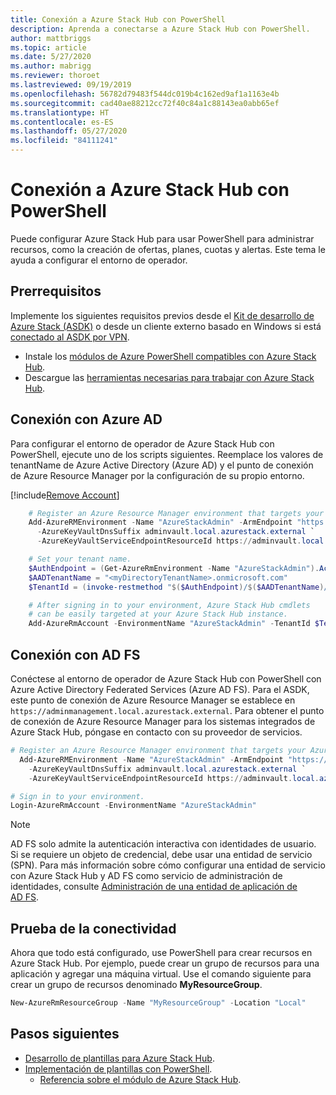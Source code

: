 ```yaml
---
title: Conexión a Azure Stack Hub con PowerShell
description: Aprenda a conectarse a Azure Stack Hub con PowerShell.
author: mattbriggs
ms.topic: article
ms.date: 5/27/2020
ms.author: mabrigg
ms.reviewer: thoroet
ms.lastreviewed: 09/19/2019
ms.openlocfilehash: 56782d79483f544dc019b4c162ed9af1a1163e4b
ms.sourcegitcommit: cad40ae88212cc72f40c84a1c88143ea0abb65ef
ms.translationtype: HT
ms.contentlocale: es-ES
ms.lasthandoff: 05/27/2020
ms.locfileid: "84111241"
---
```

# <a name="connect-to-azure-stack-hub-with-powershell"></a>Conexión a Azure Stack Hub con PowerShell

Puede configurar Azure Stack Hub para usar PowerShell para administrar recursos, como la creación de ofertas, planes, cuotas y alertas. Este tema le ayuda a configurar el entorno de operador.

## <a name="prerequisites"></a>Prerrequisitos

Implemente los siguientes requisitos previos desde el [Kit de desarrollo de Azure Stack (ASDK)](../asdk/asdk-connect.md#connect-with-rdp) o desde un cliente externo basado en Windows si está [conectado al ASDK por VPN](../asdk/asdk-connect.md#connect-with-vpn).

- Instale los [módulos de Azure PowerShell compatibles con Azure Stack Hub](azure-stack-powershell-install.md).  
- Descargue las [herramientas necesarias para trabajar con Azure Stack Hub](azure-stack-powershell-download.md).  

## <a name="connect-with-azure-ad"></a>Conexión con Azure AD

Para configurar el entorno de operador de Azure Stack Hub con PowerShell, ejecute uno de los scripts siguientes. Reemplace los valores de tenantName de Azure Active Directory (Azure AD) y el punto de conexión de Azure Resource Manager por la configuración de su propio entorno.

[!include[Remove Account](../../includes/remove-account.md)]

```powershell  
    # Register an Azure Resource Manager environment that targets your Azure Stack Hub instance. Get your Azure Resource Manager endpoint value from your service provider.
    Add-AzureRMEnvironment -Name "AzureStackAdmin" -ArmEndpoint "https://adminmanagement.local.azurestack.external" `
      -AzureKeyVaultDnsSuffix adminvault.local.azurestack.external `
      -AzureKeyVaultServiceEndpointResourceId https://adminvault.local.azurestack.external

    # Set your tenant name.
    $AuthEndpoint = (Get-AzureRmEnvironment -Name "AzureStackAdmin").ActiveDirectoryAuthority.TrimEnd('/')
    $AADTenantName = "<myDirectoryTenantName>.onmicrosoft.com"
    $TenantId = (invoke-restmethod "$($AuthEndpoint)/$($AADTenantName)/.well-known/openid-configuration").issuer.TrimEnd('/').Split('/')[-1]

    # After signing in to your environment, Azure Stack Hub cmdlets
    # can be easily targeted at your Azure Stack Hub instance.
    Add-AzureRmAccount -EnvironmentName "AzureStackAdmin" -TenantId $TenantId
```

## <a name="connect-with-ad-fs"></a>Conexión con AD FS

Conéctese al entorno de operador de Azure Stack Hub con PowerShell con Azure Active Directory Federated Services (Azure AD FS). Para el ASDK, este punto de conexión de Azure Resource Manager se establece en `https://adminmanagement.local.azurestack.external`. Para obtener el punto de conexión de Azure Resource Manager para los sistemas integrados de Azure Stack Hub, póngase en contacto con su proveedor de servicios.

  ```powershell  
  # Register an Azure Resource Manager environment that targets your Azure Stack Hub instance. Get your Azure Resource Manager endpoint value from your service provider.
    Add-AzureRMEnvironment -Name "AzureStackAdmin" -ArmEndpoint "https://adminmanagement.local.azurestack.external" `
      -AzureKeyVaultDnsSuffix adminvault.local.azurestack.external `
      -AzureKeyVaultServiceEndpointResourceId https://adminvault.local.azurestack.external

  # Sign in to your environment.
  Login-AzureRmAccount -EnvironmentName "AzureStackAdmin"
  ```

> [!Note]  
> AD FS solo admite la autenticación interactiva con identidades de usuario. Si se requiere un objeto de credencial, debe usar una entidad de servicio (SPN). Para más información sobre cómo configurar una entidad de servicio con Azure Stack Hub y AD FS como servicio de administración de identidades, consulte [Administración de una entidad de aplicación de AD FS](azure-stack-create-service-principals.md#manage-an-ad-fs-app-identity).

## <a name="test-the-connectivity"></a>Prueba de la conectividad

Ahora que todo está configurado, use PowerShell para crear recursos en Azure Stack Hub. Por ejemplo, puede crear un grupo de recursos para una aplicación y agregar una máquina virtual. Use el comando siguiente para crear un grupo de recursos denominado **MyResourceGroup**.

```powershell  
New-AzureRmResourceGroup -Name "MyResourceGroup" -Location "Local"
```

## <a name="next-steps"></a>Pasos siguientes

- [Desarrollo de plantillas para Azure Stack Hub](../user/azure-stack-develop-templates.md).
- [Implementación de plantillas con PowerShell](../user/azure-stack-deploy-template-powershell.md).
  - [Referencia sobre el módulo de Azure Stack Hub](https://docs.microsoft.com/powershell/azure/azure-stack/overview).
